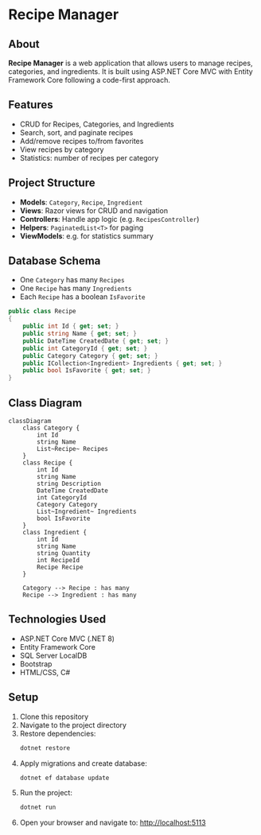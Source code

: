 # Recipe Manager

## About

**Recipe Manager** is a web application that allows users to manage recipes, categories, and ingredients. It is built using ASP.NET Core MVC with Entity Framework Core following a code-first approach.

## Features

- CRUD for Recipes, Categories, and Ingredients
- Search, sort, and paginate recipes
- Add/remove recipes to/from favorites
- View recipes by category
- Statistics: number of recipes per category

## Project Structure

- **Models**: `Category`, `Recipe`, `Ingredient`
- **Views**: Razor views for CRUD and navigation
- **Controllers**: Handle app logic (e.g. `RecipesController`)
- **Helpers**: `PaginatedList<T>` for paging
- **ViewModels**: e.g. for statistics summary

## Database Schema

- One `Category` has many `Recipes`
- One `Recipe` has many `Ingredients`
- Each `Recipe` has a boolean `IsFavorite`

```csharp
public class Recipe
{
    public int Id { get; set; }
    public string Name { get; set; }
    public DateTime CreatedDate { get; set; }
    public int CategoryId { get; set; }
    public Category Category { get; set; }
    public ICollection<Ingredient> Ingredients { get; set; }
    public bool IsFavorite { get; set; }
}
```

## Class Diagram

```mermaid
classDiagram
    class Category {
        int Id
        string Name
        List~Recipe~ Recipes
    }
    class Recipe {
        int Id
        string Name
        string Description
        DateTime CreatedDate
        int CategoryId
        Category Category
        List~Ingredient~ Ingredients
        bool IsFavorite
    }
    class Ingredient {
        int Id
        string Name
        string Quantity
        int RecipeId
        Recipe Recipe
    }

    Category --> Recipe : has many
    Recipe --> Ingredient : has many
```

## Technologies Used

- ASP.NET Core MVC (.NET 8)
- Entity Framework Core
- SQL Server LocalDB
- Bootstrap
- HTML/CSS, C#

## Setup

1. Clone this repository
2. Navigate to the project directory
3. Restore dependencies:
    ```bash
    dotnet restore
    ```
4. Apply migrations and create database:
    ```bash
    dotnet ef database update
    ```
5. Run the project:
    ```bash
    dotnet run
    ```
6. Open your browser and navigate to:
    [http://localhost:5113](http://localhost:5113)
